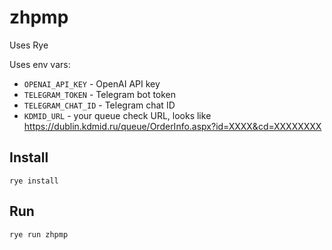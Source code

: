 # zhpmp

Uses Rye

Uses env vars:
  - `OPENAI_API_KEY` - OpenAI API key
  - `TELEGRAM_TOKEN` - Telegram bot token
  - `TELEGRAM_CHAT_ID` - Telegram chat ID
  - `KDMID_URL` - your queue check URL, looks like https://dublin.kdmid.ru/queue/OrderInfo.aspx?id=XXXX&cd=XXXXXXXX

## Install 

```
rye install
```

## Run

```
rye run zhpmp
```